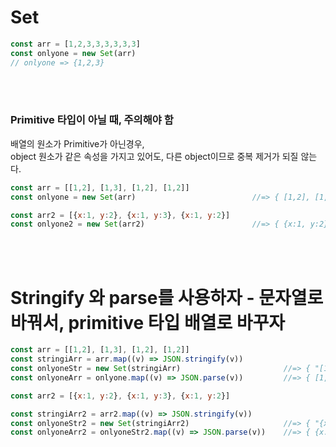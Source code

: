 # Set

```Javascript
const arr = [1,2,3,3,3,3,3,3]
const onlyone = new Set(arr)
// onlyone => {1,2,3}
```

<br>
<br>

### Primitive 타입이 아닐 때, 주의해야 함

배열의 원소가 Primitive가 아닌경우,<br>
object 원소가 같은 속성을 가지고 있어도, 다른 object이므로 중복 제거가 되질 않는다.

```Javascript
const arr = [[1,2], [1,3], [1,2], [1,2]]
const onlyone = new Set(arr)                          //=> { [1,2], [1,3], [1,2], [1,2] }

const arr2 = [{x:1, y:2}, {x:1, y:3}, {x:1, y:2}]
const onlyone2 = new Set(arr2)                        //=> { {x:1, y:2}, {x:1, y:3}, {x:1, y:2} }
```

<br>
<br>

# Stringify 와 parse를 사용하자 - 문자열로 바꿔서, primitive 타입 배열로 바꾸자

```Javascript
const arr = [[1,2], [1,3], [1,2], [1,2]]
const stringiArr = arr.map((v) => JSON.stringify(v))
const onlyoneStr = new Set(stringiArr)                       //=> { "[1,2]", "[1,3]" }
const onlyoneArr = onlyone.map((v) => JSON.parse(v))         //=> { [1,2], [1,3] }

const arr2 = [{x:1, y:2}, {x:1, y:3}, {x:1, y:2}]

const stringiArr2 = arr2.map((v) => JSON.stringify(v))
const onlyoneStr2 = new Set(stringiArr2)                     //=> { "{x:1, y:2}", "{x:1, y:2}"}
const onlyoneArr2 = onlyoneStr2.map((v) => JSON.parse(v))    //=> { {x:1, y:2}, {x:1, y:2}}
```
